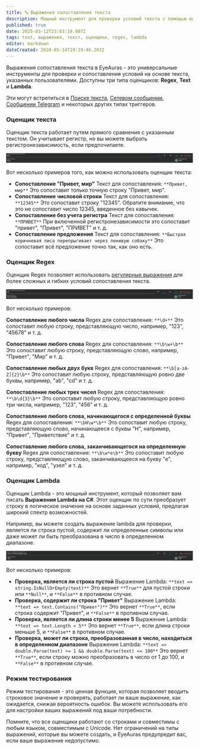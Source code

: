 ```yaml
---
title: 🔤 Выражения сопоставления текста
description: Мощный инструмент для проверки условий текста с помощью оценщиков Regex, Text и Lambda.
published: true
date: 2025-03-12T23:03:19.007Z
tags: text, выражения, текст, оценщики, regex, lambda
editor: markdown
dateCreated: 2024-05-14T19:19:46.203Z
---
```


Выражения сопоставления текста в EyeAuras - это универсальные инструменты для проверки и сопоставления условий на основе текста, указанных пользователями. Доступны три типа оценщиков: **Regex**, **Text** и **Lambda**.

Эти могут встретиться в [Поиске текста](/ru/triggers/images/text-search), [Сетевом сообщении](/ru/triggers/network-message), [Сообщении Telegram](/ru/triggers/telegram-message) и некоторых других типах триггеров.

### **Оценщик текста**

Оценщик текста работает путем прямого сравнения с указанным текстом. Он учитывает регистр, но вы можете выбрать регистронезависимость, если предпочитаете.

![](/eyeauras_ruxbjypgds.png)

Вот несколько примеров того, как можно использовать оценщик текста:

-   **Сопоставление "Привет, мир"** Текст для сопоставления: `**Привет, мир**` Это сопоставит только точную строку "Привет, мир".
-   **Сопоставление числовой строки** Текст для сопоставления: `**12345**` Это сопоставит строку "12345". Обратите внимание, что это не сопоставит число 12345, введенное без кавычек.
-   **Сопоставление без учета регистра** Текст для сопоставления: `**ПРИВЕТ**` При включенной регистронезависимости это сопоставит "привет", "Привет", "ПРИВЕТ" и т. д.
-   **Сопоставление предложения** Текст для сопоставления: `**Быстрая коричневая лиса перепрыгивает через ленивую собаку**` Это сопоставит всё предложение точно так, как оно есть.

### **Оценщик Regex**

Оценщик Regex позволяет использовать [регулярные выражения](https://regex101.com/) для более сложных и гибких условий сопоставления текста.

![](/eyeauras_jb1lvsh9pz.png)

Вот несколько примеров:

**Сопоставление любого числа** Regex для сопоставления: `**\d+**` Это сопоставит любую строку, представляющую число, например, "123", "45678" и т. д.

**Сопоставление любого слова** Regex для сопоставления: `**\b\w+\b**` Это сопоставит любую строку, представляющую слово, например, "Привет", "Мир" и т. д.

**Сопоставление любых двух букв** Regex для сопоставления: `**\b[a-zA-Z]{2}\b**` Это сопоставит любую строку, представляющую ровно две буквы, например, "ab", "cd" и т. д.

**Сопоставление любых трех чисел** Regex для сопоставления: `**\b\d{3}\b**` Это сопоставит любую строку, представляющую ровно три числа, например, "123", "456" и т. д.

**Сопоставление любого слова, начинающегося с определенной буквы** Regex для сопоставления: `**\bH\w*\b**` Это сопоставит любую строку, представляющую слово, начинающееся с буквы "H", например, "Привет", "Приветствие" и т. д.

**Сопоставление любого слова, заканчивающегося на определенную букву** Regex для сопоставления: `**\b\w*e\b**` Это сопоставит любую строку, представляющую слово, заканчивающееся на букву "e", например, "код", "узел" и т. д.

### **Оценщик Lambda**

Оценщик Lambda - это мощный инструмент, который позволяет вам писать **Выражения Lambda на C#**. Этот оценщик по сути преобразует строку в логическое значение на основе заданных условий, предлагая широкий спектр возможностей.

Например, вы можете создать выражение lambda для проверки, является ли строка пустой, содержит ли определенные символы или даже может ли быть преобразована в число в определенном диапазоне.

![](/eyeauras_i9f6mfq9lz.png)

Вот несколько примеров:

-   **Проверка, является ли строка пустой** Выражение Lambda: `**text => string.IsNullOrEmpty(text)**` Это вернет `**True**` для пустой строки или `**Null**`, и `**False**` в противном случае.
-   **Проверка, содержит ли строка "Привет"** Выражение Lambda: `**text => text.Contains("Привет")**` Это вернет `**True**`, если строка содержит "Привет", и `**False**` в противном случае.
-   **Проверка, является ли длина строки менее 5** Выражение Lambda: `**text => text.Length < 5**` Это вернет `**True**`, если длина строки меньше 5, и `**False**` в противном случае.
-   **Проверка, может ли строка, преобразованная в число, находиться в определенном диапазоне** Выражение Lambda: `**text => double.Parse(text) >= 1 && double.Parse(text) <= 100**` Это вернет `**True**`, если строку можно преобразовать в число от 1 до 100, и `**False**` в противном случае.

### Режим тестирования

Режим тестирования - это ценная функция, которая позволяет вводить строковое значение и проверять, работает ли ваше выражение, как ожидается, снижая вероятность ошибок. Вы можете использовать его для настройки ваших выражений под ваши потребности.

Помните, что все оценщики работают со строками и совместимы с любым языком, совместимым с Unicode. Нет ограничений на типы выражений, которые вы можете создать, и EyeAuras предупредит вас, если ваше выражение недопустимо.
